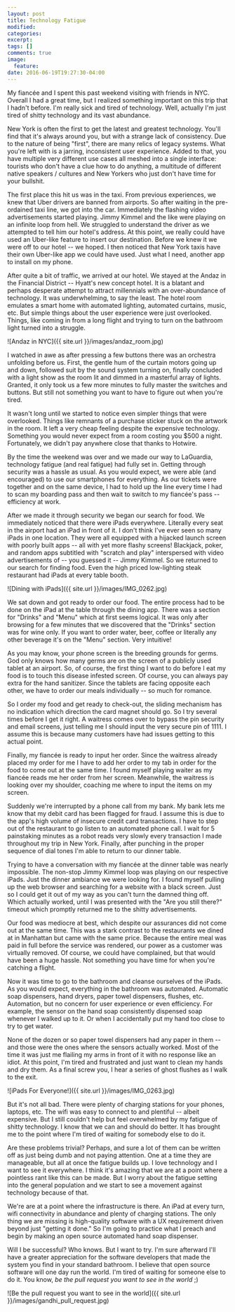 ```yaml
---
layout: post
title: Technology Fatigue
modified:
categories: 
excerpt:
tags: []
comments: true
image:
  feature:
date: 2016-06-19T19:27:30-04:00
---
```


My fiancée and I spent this past weekend visiting with friends in NYC. Overall I had a great time, but I realized something important on this trip that I hadn't before. I'm really sick and tired of technology. Well, actually I'm just tired of shitty technology and its vast abundance.

New York is often the first to get the latest and greatest technology. You'll find that it's always around you, but with a strange lack of consistency. Due to the nature of being "first", there are many relics of legacy systems. What you're left with is a jarring, inconsistent user experience. Added to that, you have multiple very different use cases all meshed into a single interface: tourists who don't have a clue how to do anything, a multitude of different native speakers / cultures and New Yorkers who just don't have time for your bullshit.

The first place this hit us was in the taxi. From previous experiences, we knew that Uber drivers are banned from airports. So after waiting in the pre-ordained taxi line, we got into the car. Immediately the flashing video advertisements started playing. Jimmy Kimmel and the like were playing on an infinite loop from hell. We struggled to understand the driver as we attempted to tell him our hotel's address. At this point, we really could have used an Uber-like feature to insert our destination. Before we knew it we were off to our hotel -- we hoped. I then noticed that New York taxis have their own Uber-like app we could have used. Just what I need, another app to install on my phone.

After quite a bit of traffic, we arrived at our hotel. We stayed at the Andaz in the Financial District -- Hyatt's new concept hotel. It is a blatant and perhaps desperate attempt to attract millennials with an over-abundance of technology. It was underwhelming, to say the least. The hotel room emulates a smart home with automated lighting, automated curtains, music, etc. But simple things about the user experience were just overlooked. Things, like coming in from a long flight and trying to turn on the bathroom light turned into a struggle. 

![Andaz in NYC]({{ site.url }}/images/andaz_room.jpg)

I watched in awe as after pressing a few buttons there was an orchestra unfolding before us. First, the gentle hum of the curtain motors going up and down, followed suit by the sound system turning on, finally concluded with a light show as the room lit and dimmed in a masterful array of lights. Granted, it only took us a few more minutes to fully master the switches and buttons. But still not something you want to have to figure out when you're tired. 

It wasn't long until we started to notice even simpler things that were overlooked. Things like remnants of a purchase sticker stuck on the artwork in the room. It left a very cheap feeling despite the expensive technology. Something you would never expect from a room costing you $500 a night. Fortunately, we didn't pay anywhere close that thanks to Hotwire.

By the time the weekend was over and we made our way to LaGuardia, technology fatigue (and real fatigue) had fully set in. Getting through security was a hassle as usual. As you would expect, we were able (and encouraged) to use our smartphones for everything. As our tickets were together and on the same device, I had to hold up the line every time I had to scan my boarding pass and then wait to switch to my fiancée's pass -- efficiency at work.

After we made it through security we began our search for food. We immediately noticed that there were iPads everywhere. Literally every seat in the airport had an iPad in front of it. I don't think I've ever seen so many iPads in one location. They were all equipped with a hijacked launch screen with poorly built apps -- all with yet more flashy screens! Blackjack, poker, and random apps subtitled with "scratch and play" interspersed with video advertisements of -- you guessed it -- Jimmy Kimmel. So we returned to our search for finding food. Even the high priced low-lighting steak restaurant had iPads at every table booth. 

![Dining with iPads]({{ site.url }}/images/IMG_0262.jpg)

We sat down and got ready to order our food. The entire process had to be done on the iPad at the table through the dining app. There was a section for "Drinks" and "Menu" which at first seems logical. It was only after browsing for a few minutes that we discovered that the "Drinks" section was for wine only. If you want to order water, beer, coffee or literally any other beverage it's on the "Menu" section. Very intuitive!

As you may know, your phone screen is the breeding grounds for germs. God only knows how many germs are on the screen of a publicly used tablet at an airport. So, of course, the first thing I want to do before I eat my food is to touch this disease infested screen. Of course, you can always pay extra for the hand sanitizer. Since the tablets are facing opposite each other, we have to order our meals individually -- so much for romance.

So I order my food and get ready to check-out, the sliding mechanism has no indication which direction the card magnet should go. So I try several times before I get it right. A waitress comes over to bypass the pin security and email screens, just telling me I should input the very secure pin of 1111. I assume this is because many customers have had issues getting to this actual point. 

Finally, my fiancée is ready to input her order. Since the waitress already placed my order for me I have to add her order to my tab in order for the food to come out at the same time. I found myself playing waiter as my fiancée reads me her order from her screen. Meanwhile, the waitress is looking over my shoulder, coaching me where to input the items on my screen. 

Suddenly we're interrupted by a phone call from my bank. My bank lets me know that my debit card has been flagged for fraud. I assume this is due to the app's high volume of insecure credit card transactions. I have to step out of the restaurant to go listen to an automated phone call. I wait for 5 painstaking minutes as a robot reads very slowly every transaction I made throughout my trip in New York. Finally, after punching in the proper sequence of dial tones I'm able to return to our dinner table.

Trying to have a conversation with my fiancée at the dinner table was nearly impossible. The non-stop Jimmy Kimmel loop was playing on our respective iPads. Just the dinner ambiance we were looking for. I found myself pulling up the web browser and searching for a website with a black screen. Just so I could get it out of my way as you can't turn the damned thing off. Which actually worked, until I was presented with the "Are you still there?" timeout which promptly returned me to the shitty advertisements.

Our food was mediocre at best, which despite our assurances did not come out at the same time. This was a stark contrast to the restaurants we dined at in Manhattan but came with the same price. Because the entire meal was paid in full before the service was rendered, our power as a customer was virtually removed. Of course, we could have complained, but that would have been a huge hassle. Not something you have time for when you're catching a flight.

Now it was time to go to the bathroom and cleanse ourselves of the iPads. As you would expect, everything in the bathroom was automated. Automatic soap dispensers, hand dryers, paper towel dispensers, flushes, etc. Automation, but no concern for user experience or even efficiency. For example, the sensor on the hand soap consistently dispensed soap whenever I walked up to it. Or when I accidentally put my hand too close to try to get water. 

None of the dozen or so paper towel dispensers had any paper in them -- and those were the ones where the sensors actually worked. Most of the time it was just me flailing my arms in front of it with no response like an idiot. At this point, I'm tired and frustrated and just want to clean my hands and dry them. As a final screw you, I hear a series of ghost flushes as I walk to the exit.

![iPads For Everyone!]({{ site.url }}/images/IMG_0263.jpg)

But it's not all bad. There were plenty of charging stations for your phones, laptops, etc. The wifi was easy to connect to and plentiful -- albeit expensive. But I still couldn't help but feel overwhelmed by my fatigue of shitty technology. I know that we can and should do better. It has brought me to the point where I'm tired of waiting for somebody else to do it.

Are these problems trivial? Perhaps, and sure a lot of them can be written off as just being dumb and not paying attention. One at a time they are manageable, but all at once the fatigue builds up. I love technology and I want to see it everywhere. I think it's amazing that we are at a point where a pointless rant like this can be made. But I worry about the fatigue setting into the general population and we start to see a movement against technology because of that.

We're are at a point where the infrastructure is there. An iPad at every turn, wifi connectivity in abundance and plenty of charging stations. The only thing we are missing is high-quality software with a UX requirement driven beyond just "getting it done." So I'm going to practice what I preach and begin by making an open source automated hand soap dispenser.

Will I be successful? Who knows. But I want to try. I'm sure afterward I'll have a greater appreciation for the software developers that made the system you find in your standard bathroom. I believe that open source software will one day run the world. I'm tired of waiting for someone else to do it. You know, _be the pull request you want to see in the world_ ;)

![Be the pull request you want to see in the world]({{ site.url }}/images/gandhi_pull_request.jpg)